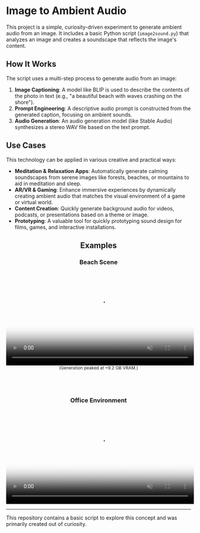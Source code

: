 # Image to Ambient Audio

This project is a simple, curiosity-driven experiment to generate ambient audio from an image. It includes a basic Python script (`image2sound.py`) that analyzes an image and creates a soundscape that reflects the image's content.

## How It Works

The script uses a multi-step process to generate audio from an image:

1.  **Image Captioning**: A model like BLIP is used to describe the contents of the photo in text (e.g., "a beautiful beach with waves crashing on the shore").
2.  **Prompt Engineering**: A descriptive audio prompt is constructed from the generated caption, focusing on ambient sounds.
3.  **Audio Generation**: An audio generation model (like Stable Audio) synthesizes a stereo WAV file based on the text prompt.

## Use Cases

This technology can be applied in various creative and practical ways:

*   **Meditation & Relaxation Apps**: Automatically generate calming soundscapes from serene images like forests, beaches, or mountains to aid in meditation and sleep.
*   **AR/VR & Gaming**: Enhance immersive experiences by dynamically creating ambient audio that matches the visual environment of a game or virtual world.
*   **Content Creation**: Quickly generate background audio for videos, podcasts, or presentations based on a theme or image.
*   **Prototyping**: A valuable tool for quickly prototyping sound design for films, games, and interactive installations.

<div align="center">

<h2>Examples</h2>

<h3>Beach Scene</h3>
<video
  src="https://github.com/user-attachments/assets/b640d31e-b92f-4eab-8249-7b3cb434b757"
  controls
  muted
  playsinline
  width="512"
  poster="examples/beach.jpeg">
  Sorry, your browser doesn’t support embedded videos.
</video>
<br/>
<small>(Generation peaked at ~9.2 GB VRAM.)</small>

<br/><br/>

<h3>Office Environment</h3>
<video
  src="https://github.com/user-attachments/assets/d99376af-bd14-4cd7-b6d1-772391e11ffc"
  controls
  muted
  playsinline
  width="512"
  poster="examples/office.jpg">
</video>

</div>

---

This repository contains a basic script to explore this concept and was primarily created out of curiosity.
